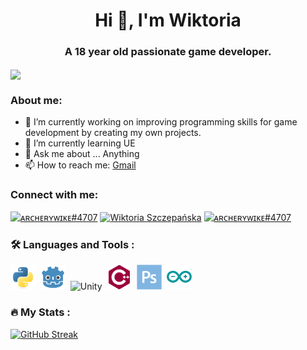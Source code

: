 <h1 align="center">Hi 👋, I'm Wiktoria</h1>
<h3 align="center">A  18 year old passionate game developer.</h3>


<div>
  <img align="center" src="https://knowledge-hub.com/wp-content/uploads/2022/02/Monkey_Kid_Coding.gif" width="300"/>
</div>


### About me:
- 🔭 I’m currently working on improving programming skills for game development by creating my own projects.
- 🌱 I’m currently learning UE
- 💬 Ask me about ... Anything
- 📫 How to reach me: [Gmail](mailto:wiktoria.szczepanska.x@gmail.com)

### Connect with me:
</div>
<a href="https://discordapp.com/users/918139445805461544" target="blank"><img align="center" src="https://img.shields.io/badge/-Discord-5865F2?style=flat&labelColor=5865F2&logo=discord&logoColor=white" alt="ᴀʀᴄʜᴇʀʏᴡɪᴋᴇ#4707"/></a>
 <a href="https://www.linkedin.com/in/wiktoria-szczepańska-8b6b1a24a/" target="blank"><img align="center" src="https://img.shields.io/badge/-linkedin-0A66C2?style=flat&labelColor=0A66C2&logo=linkedin&logoColor=white" alt="Wiktoria Szczepańska"/></a>
<a href="https://github.com/ArcherWike" target="blank"><img align="center" src="https://img.shields.io/github/followers/ArcherWike?style=socialColor=5865F2&logo=discord&logoColor=white" alt="ᴀʀᴄʜᴇʀʏᴡɪᴋᴇ#4707"/></a>
</p>

### :hammer_and_wrench: Languages and Tools :
<div> 
  <img src="https://raw.githubusercontent.com/ArcherWike/devicons/87bca7c3fb6d01c15937a80e99f1080aa487eb73/icons/python/python-original.svg?token=AU5HKWPZG2IAPWR3V2ALJVDDNUVGE" title="Python" alt="Python" width="40" height="40"/>&nbsp;
  <img src="https://raw.githubusercontent.com/ArcherWike/devicons/87bca7c3fb6d01c15937a80e99f1080aa487eb73/icons/godot/godot-original.svg?token=AU5HKWN7TVVMAA2RI45BVHTDNUVLS" title="Godot" alt="Godot" width="40" height="40"/>&nbsp;
  <img src="https://raw.githubusercontent.com/ArcherWike/devicons/main/icons/unity/unity-icon-png-6.jpg?token=GHSAT0AAAAAABWF3LWYNPVJOSSKNYML75HKY3NHJ7A" title="Unity" alt="Unity" width="40" height="40"/>&nbsp;
  <img src="https://raw.githubusercontent.com/ArcherWike/devicons/87bca7c3fb6d01c15937a80e99f1080aa487eb73/icons/cplusplus/cplusplus-plain.svg?token=AU5HKWKTUN7AVHCR5B6JKXLDNUVLE" title="Cpp" alt="Cpp" width="40" height="40"/>&nbsp;
  <img src="https://raw.githubusercontent.com/ArcherWike/devicons/87bca7c3fb6d01c15937a80e99f1080aa487eb73/icons/photoshop/photoshop-plain.svg?token=AU5HKWLAHITPKWIVJJ3UPR3DNUVL4" title="Photoshop" alt="Photoshop" width="40" height="40"/>&nbsp;
  <img src="https://raw.githubusercontent.com/ArcherWike/devicons/87bca7c3fb6d01c15937a80e99f1080aa487eb73/icons/arduino/arduino-original.svg?token=AU5HKWO37PLUGFJXWAB34ETDNUVPK" title="Arduino" alt="Arduino" width="40" height="40"/>
</div>



### :fire: My Stats :

[![GitHub Streak](http://github-readme-streak-stats.herokuapp.com?user=ArcherWike&theme=dark&background=000000)](https://git.io/streak-stats)
